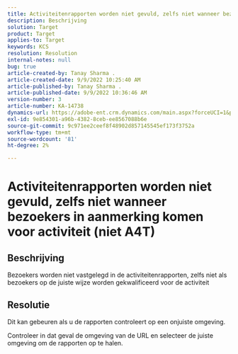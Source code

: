 ```yaml
---
title: Activiteitenrapporten worden niet gevuld, zelfs niet wanneer bezoekers in aanmerking komen voor activiteit (niet A4T)
description: Beschrijving
solution: Target
product: Target
applies-to: Target
keywords: KCS
resolution: Resolution
internal-notes: null
bug: true
article-created-by: Tanay Sharma .
article-created-date: 9/9/2022 10:25:40 AM
article-published-by: Tanay Sharma .
article-published-date: 9/9/2022 10:36:46 AM
version-number: 3
article-number: KA-14738
dynamics-url: https://adobe-ent.crm.dynamics.com/main.aspx?forceUCI=1&pagetype=entityrecord&etn=knowledgearticle&id=20c1b4bc-2930-ed11-9db1-002248086735
exl-id: 9e854301-a96b-4382-8ceb-ee8567088b6e
source-git-commit: 9c971ee2ceef8f48902d857145545ef173f3752a
workflow-type: tm+mt
source-wordcount: '81'
ht-degree: 2%

---
```


# Activiteitenrapporten worden niet gevuld, zelfs niet wanneer bezoekers in aanmerking komen voor activiteit (niet A4T)

## Beschrijving


Bezoekers worden niet vastgelegd in de activiteitenrapporten, zelfs niet als bezoekers op de juiste wijze worden gekwalificeerd voor de activiteit


## Resolutie


Dit kan gebeuren als u de rapporten controleert op een onjuiste omgeving.



Controleer in dat geval de omgeving van de URL en selecteer de juiste omgeving om de rapporten op te halen.

